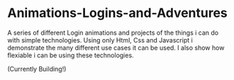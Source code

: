 # Animations-Logins-and-Adventures
A series of different Login animations and projects of the things i can do with simple technologies.
Using only Html, Css and Javascript i demonstrate the many different use cases it can be used. I also show how flexiable i can be using these technologies.


(Currently Building!)
